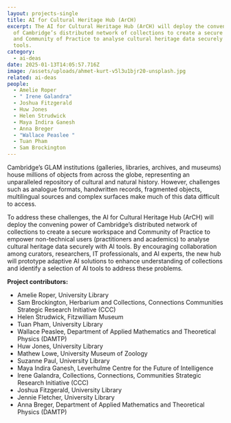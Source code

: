 ```yaml
---
layout: projects-single
title: AI for Cultural Heritage Hub (ArCH)
excerpt: The AI for Cultural Heritage Hub (ArCH) will deploy the convening power
  of Cambridge’s distributed network of collections to create a secure workspace
  and Community of Practice to analyse cultural heritage data securely with AI
  tools.
category:
  - ai-deas
date: 2025-01-13T14:05:57.716Z
image: /assets/uploads/ahmet-kurt-v5l3u1bjr20-unsplash.jpg
related: ai-deas
people:
  - Amelie Roper
  - " Irene Galandra"
  - Joshua Fitzgerald
  - Huw Jones
  - Helen Strudwick
  - Maya Indira Ganesh
  - Anna Breger
  - "Wallace Peaslee "
  - Tuan Pham
  - Sam Brockington
---
```

Cambridge’s GLAM institutions (galleries, libraries, archives, and museums) house millions of objects from across the globe, representing an unparalleled repository of cultural and natural history. However, challenges such as analogue formats, handwritten records, fragmented objects, multilingual sources and complex surfaces make much of this data difficult to access.

To address these challenges, the AI for Cultural Heritage Hub (ArCH) will deploy the convening power of Cambridge’s distributed network of collections to create a secure workspace and Community of Practice to empower non-technical users (practitioners and academics) to analyse cultural heritage data securely with AI tools. By encouraging collaboration among curators, researchers, IT professionals, and AI experts, the new hub will prototype adaptive AI solutions to enhance understanding of collections and identify a selection of AI tools to address these problems.

**Project contributors:**

* Amelie Roper,	University Library
* Sam Brockington,  Herbarium and Collections, Connections Communities Strategic Research Initiative (CCC)
* Helen Strudwick, Fitzwilliam Museum
* Tuan Pham,  University Library
* Wallace Peaslee, Department of Applied Mathematics and Theoretical Physics (DAMTP)
* Huw Jones, University Library
* Mathew Lowe, University Museum of Zoology 
* Suzanne Paul, University Library
* Maya Indira Ganesh, Leverhulme Centre for the Future of Intelligence
* Irene Galandra, Collections, Connections, Communities Strategic Research Initiative (CCC)
* Joshua Fitzgerald, University Library
* Jennie Fletcher, University Library
* Anna Breger, Department of Applied Mathematics and Theoretical Physics (DAMTP)
